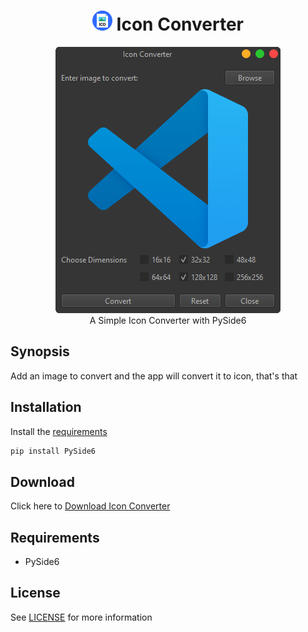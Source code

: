 
<h1 align='center'> <img width=32 src='icon.png'> Icon Converter</h1>
<p align='center'>
    <img src='../../_img/icon_converter.PNG'><br>
    A Simple Icon Converter with PySide6
</p>

## Synopsis

Add an image to convert and the app will convert it to icon, that's that

## Installation

Install the [requirements](#requirements)
```bash
pip install PySide6
```

## Download

Click here to [Download Icon Converter](https://downgit.github.io/#/home?url=https://github.com/besnoi/pyapps/tree/main/src/Icon%20Converter)

## Requirements
- PySide6

## License

See [LICENSE](https://github.com/besnoi/pyApps/blob/main/LICENSE) for more information
